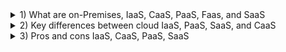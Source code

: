 <details>
<summary>1) What are on-Premises, IaaS, CaaS, PaaS, Faas, and SaaS</summary>

#
The cloud provides different ways to access its resources through three main service models: **Infrastructure (IaaS)**, **Platform (PaaS)**, and **Software (SaaS)**. These terms, sometimes referred to as cloud offerings 
or categories, determine how deeply involved your organization is with managing the cloud environment. There are even more specialized cloud services that combine existing models with new technologies. For example, 
the growing use of containers has led to a service called **Containers as a Service (CaaS)**. The beauty of "as a service" models is that a cloud provider handles everything. You don't need to buy, maintain, or run your 
own hardware, software, or applications. Instead, you simply pay a subscription or a per-use fee to access what you need over the internet, on-demand. This way, we've replaced technical terms **(IaaS, PaaS, SaaS)** with 
simpler explanations **(Infrastructure, Platform, Software)** and focused on the key concept: the level of involvement your organization has in managing the cloud.
#
**On-premises:** This refers to traditional IT where hardware, software, and data are managed in-house, like having your own servers in a physical location.
#
**IaaS (Infrastructure as a Service):** Rent virtual computing resources like servers, storage, and networking in the cloud. Imagine renting building blocks to build your IT infrastructure.
#
**CaaS (Container as a Service):** Manage and deploy applications packaged in standardized units called containers. Think of it like pre-configured shipping containers for your apps.
#
**PaaS (Platform as a Service):** Provides a platform to develop, deploy, and manage your own applications in the cloud. Think of it as a pre-built workshop with tools to build on.
#
**FaaS (Function as a Service):** Run specific pieces of code (functions) without managing the infrastructure or even the entire application. Imagine outsourcing small tasks to specialists.
#
**SaaS (Software as a Service):** Use software applications delivered entirely over the internet. It's like subscribing to an online service, no installation needed.
</details>

<details>
<summary>2) Key differences between cloud IaaS, PaaS, SaaS, and CaaS</summary>

![qqqq](https://lh3.googleusercontent.com/Zpw-v4ZOiAkbLm9ARSl68tGaZFYsFsz1ABwRbl8Cj_ozj12jCTPmgVGKBARz3Xwum1CUsMQ7Hog=e14-rj-sc0xffffff-h2000-w2000)
</details>

<details>
<summary>3) Pros and cons IaaS, CaaS, PaaS, SaaS</summary>

#
| Service model | Pros | Cons |
| :---: | :---: | :---: |
| **IaaS** | Highest level of control over infrastructure | Responsible for your own data security and recovery |  |
| | On-demand scalability | Requires hands-on configuration and maintenance |  |
| | No single point of failure for higher reliability | Difficulties securing legacy applications on cloud-based infrastructure | |
| | Reduced upfront capital expenditures (for example, pay-as-you-go pricing) | |
| | Fewer provisioning delays and wasted resources | |
| | Accelerated development and time to market |  |   
| **CaaS** | Ideal for running, managing, and scaling microservices | Some CaaS solutions have limited language support available depending on the cloud service provider |
|  | Streamlined development speeds up time to market | Container security risks may increase when using CaaS as they share the same kernel with the OS (although they are considered safer than VMs) |
|  | More control and configuration of networks and application components |  |
|  | Increases workload portability between environments, such as hybrid cloud and multicloud |  |
|  | Built-in performance monitoring and container orchestration |  |
| **PaaS**| Instant access to a complete, easy-to-use development platform | Application stack can be limited to the most relevant components |
| | Cloud service provider is responsible for maintenance and securing infrastructure | Vendor lock-in may be an issue depending on the cloud service provider |
| | Available over any internet connection on any device | Less control over operations and the overall infrastructure |
| | On-demand scalability | More limited customizations |
| **SaaS** | Easy to set up and start using | No control over any of the infrastructure or security controls |
|  | The provider manages and maintains everything, from hardware to software | Integration issues with your existing tools and applications |
|  | Software is accessible over any internet connection on any device | Vendor lock-in may be an issue depending on the cloud service provider |
|  |  | Little to no customization |
</details>
